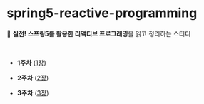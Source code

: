 # spring5-reactive-programming

🧐 **실전! 스프링5를 활용한 리액티브 프로그래밍**을 읽고 정리하는 스터디



<br/>



- **1주차** ([1장](1주차(1장).md))

- **2주차** ([2장](2주차(2장).md))
  
- **3주차** ([3장](3주차(3장).md))


